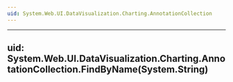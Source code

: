 ```yaml
---
uid: System.Web.UI.DataVisualization.Charting.AnnotationCollection
---
```


---
uid: System.Web.UI.DataVisualization.Charting.AnnotationCollection.FindByName(System.String)
---
